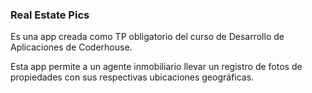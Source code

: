 ### Real Estate Pics

Es una app creada como TP obligatorio del curso de Desarrollo de Aplicaciones de Coderhouse.

Esta app permite a un agente inmobiliario llevar un registro de fotos de propiedades con sus respectivas ubicaciones geográficas.
